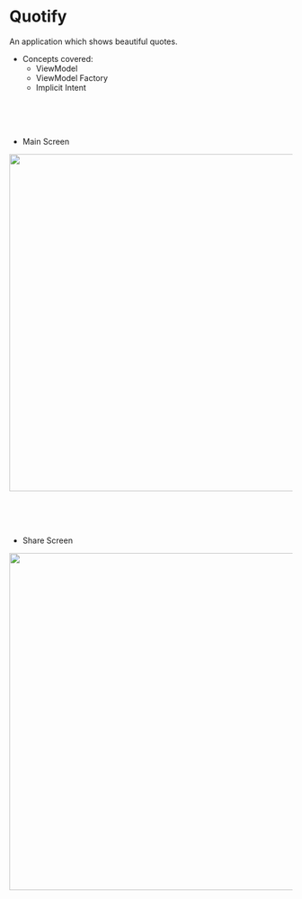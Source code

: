 # Quotify
An application which shows beautiful quotes.<br>

* Concepts covered:<br>
    * ViewModel<br>
    * ViewModel Factory<br>
    * Implicit Intent<br>

<br><br><br>
* Main Screen<br>
<img src = "https://user-images.githubusercontent.com/65995582/166523034-e3b82fcf-7870-4451-9c08-4cc94272b059.jpg" height="600px"/>


<br><br><br>
* Share Screen<br>
<img src = "https://user-images.githubusercontent.com/65995582/166523053-2f0557b5-1e1b-45ea-a8ab-c638d33f8d52.jpg" height="600px"/>

